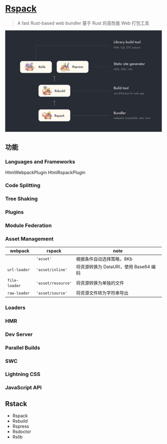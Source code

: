 # [Rspack](https://rspack.dev/)

> A fast Rust-based web bundler
> 基于 Rust 的高性能 Web 打包工具



![img](assets/rspack-stack-layers.png)



## 功能

### Languages and Frameworks

HtmlWebpackPlugin  HtmlRspackPlugin





### Code Splitting



### Tree Shaking



### Plugins



### Module Federation



### Asset Management

| webpack       | rspack             | note                                   |
| ------------- | ------------------ | -------------------------------------- |
|               | `'asset'`          | 根据条件自动选择策略，8Kb              |
| `url-loader`  | `'asset/inline'`   | 将资源转换为 DataURI，使用 Base64 编码 |
| `file-loader` | `'asset/resource'` | 将资源转换为单独的文件                 |
| `raw-loader`  | `'asset/source'`   | 将资源文件转为字符串导出               |



### Loaders



### HMR



### Dev Server



### Parallel Builds



### SWC



### Lightning CSS



### JavaScript API


## Rstack

* Rspack
* Rsbuild
* Rspress
* Rsdoctor
* Rslib

